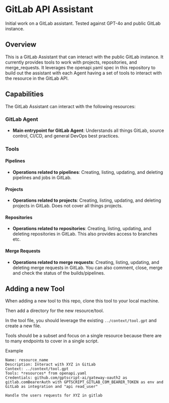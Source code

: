 # GitLab API Assistant

Initial work on a GitLab assistant. Tested against GPT-4o and public GitLab instance.

## Overview

This is a GitLab Assistant that can interact with the public GitLab instance. It currently provides tools to work with projects, repositories, and merge_requests. It leverages the openapi.yaml spec in this repository to build out the assistant with each Agent having a set of tools to interact with the resource in the GitLab API.

## Capabilities

The GitLab Assistant can interact with the following resources:

### GitLab Agent

- **Main entrypoint for GitLab Agent**: Understands all things GitLab, source control, CI/CD, and general DevOps best practices.

### Tools

#### Pipelines

- **Operations related to pipelines**: Creating, listing, updating, and deleting pipelines and jobs in GitLab.

#### Projects

- **Operations related to projects**: Creating, listing, updating, and deleting projects in GitLab. Does not cover all things projects.

#### Repositories

- **Operations related to repositories**: Creating, listing, updating, and deleting repositories in GitLab. This also provides access to branches etc.

#### Merge Requests

- **Operations related to merge requests**: Creating, listing, updating, and deleting merge requests in GitLab. You can also comment, close, merge and check the status of the builds/pipelines.

## Adding a new Tool

When adding a new tool to this repo, clone this tool to your local machine.

Then add a directory for the new resource/tool.

In the tool file, you should leverage the existing `../context/tool.gpt` and create a new file.

Tools should be a subset and focus on a single resource because there are to many endpoints to cover in a single script.

Example

```
Name: resource_name
Description: Interact with XYZ in GitLab
Context: ../context/tool.gpt
Tools: *resources* from openapi.yaml
Credentials: github.com/gptscript-ai/gateway-oauth2 as gitlab.comBearerAuth with GPTSCRIPT_GITLAB_COM_BEARER_TOKEN as env and GitLab as integration and "api read_user"

Handle the users requests for XYZ in gitlab
```
